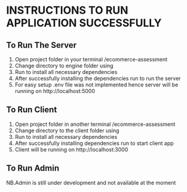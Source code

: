 # INSTRUCTIONS TO RUN APPLICATION SUCCESSFULLY

## To Run The Server

1.  Open project folder in your terminal /ecommerce-assessment
2.  Change directory to engine folder using <cd engine>
3.  Run <yarn install> to install all necessary dependencies
4.  After successfully installing the dependencies run <yarn dev> to run the server
5.  For easy setup .env file was not implemented hence server will be running on http://localhost:5000

<!-- To Run The Client -->

## To Run Client

1.  Open project folder in another terminal /ecommerce-assessment
2.  Change directory to the client folder using <cd client>
3.  Run <npm install> to install all necessary dependencies
4.  After successfully installing dependencies run <npm start> to start client app
5.  Client will be running on http://localhost:3000

## To Run Admin

NB.Admin is still under development and not available at the moment
